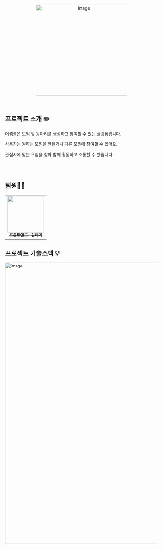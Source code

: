 <p align="middle" >
<img width="300" alt="image" src="https://github.com/taeginote/Assembled/assets/103398790/460514cd-dd01-47e5-8bab-d95966010081">
</p>
<br/>
 
## 프로젝트 소개 ✏️

어셈블은 모임 및 동아리를 생성하고 참여할 수 있는 플랫폼입니다.

사용자는 원하는 모임을 만들거나 다른 모임에 참여할 수 있어요.

관심사에 맞는 모임을 찾아 함께 활동하고 소통할 수 있습니다.

<br/>
<br/>

## 팀원🙋‍♂️

<table>
  <tbody>
    <tr>
      <td align="center"><a href="https://github.com/taeginote"><img src="https://avatars.githubusercontent.com/u/103398790?v=4" width="120px;" alt=""/><br /><sub><b>프론트엔드 : 김태기 </b></sub></a><br /></td>
    </tr>
  </tbody>
</table>

## 프로젝트 기술스택 💡

<img width="929" alt="image" src="https://github.com/taeginote/Assembled/assets/103398790/192a5544-c0fe-4678-b82f-db9bae1559be">
